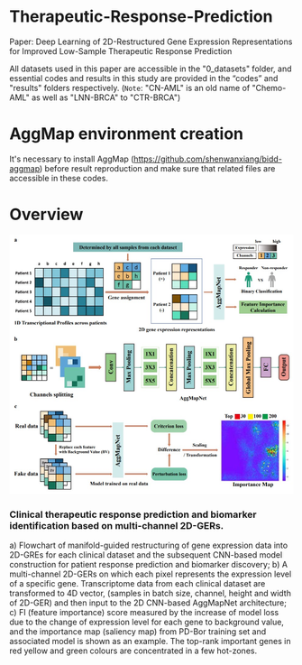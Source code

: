 # Therapeutic-Response-Prediction
Paper: Deep Learning of 2D-Restructured Gene Expression Representations for Improved Low-Sample Therapeutic Response Prediction

All datasets used in this paper are accessible in the "0_datasets" folder, and essential codes and results in this study are provided in the “codes” and "results" folders respectively. (`Note`: "CN-AML" is an old name of "Chemo-AML" as well as "LNN-BRCA" to "CTR-BRCA") 

# AggMap environment creation
It's necessary to install AggMap (https://github.com/shenwanxiang/bidd-aggmap) before result reproduction and make sure that related files are accessible in these codes.

# Overview
![Clinical therapeutic response prediction and biomarker identification based on multi-channel 2D-GERs](https://github.com/Mobupion/Therapeutic-Response-Prediction/raw/main/workflow.jpg)
### Clinical therapeutic response prediction and biomarker identification based on multi-channel 2D-GERs.
a)	Flowchart of manifold-guided restructuring of gene expression data into 2D-GREs for each clinical dataset and the subsequent CNN-based model construction for patient response prediction and biomarker discovery; 
b)	A multi-channel 2D-GERs on which each pixel represents the expression level of a specific gene. Transcriptome data from each clinical dataset are transformed to 4D vector, (samples in batch size, channel, height and width of 2D-GER) and then input to the 2D CNN-based AggMapNet architecture; 
c)	FI (feature importance) score measured by the increase of model loss due to the change of expression level for each gene to background value, and the importance map (saliency map) from PD-Bor training set and associated model is shown as an example. The top-rank important genes in red yellow and green colours are concentrated in a few hot-zones. 
